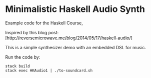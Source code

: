 Minimalistic Haskell Audio Synth
================================

Example code for the Haskell Course,

Inspired by this blog post:
[http://reversemicrowave.me/blog/2014/05/17/haskell-audio/]

This is a simple synthesizer demo with an embedded DSL for music.

Run the code by:

    stack build
    stack exec HKAudio1 | ./to-soundcard.sh
